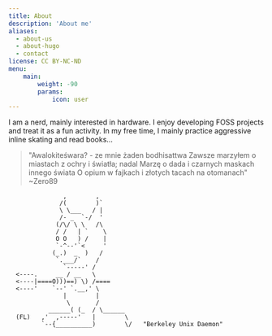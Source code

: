 ```yaml
---
title: About
description: 'About me'
aliases:
  - about-us
  - about-hugo
  - contact
license: CC BY-NC-ND
menu:
    main: 
        weight: -90
        params:
            icon: user
---
```


I am a nerd, mainly interested in hardware. I enjoy developing FOSS projects and treat it as a fun activity. In my free time, I mainly practice aggressive inline skating and read books...

> "Awalokiteśwara? - ze mnie żaden bodhisattwa 
> Zawsze marzyłem o miastach z ochry i światła; nadal
> Marzę o dada i czarnych maskach innego świata
> O opium w fajkach i złotych tacach na otomanach" ~Zero89

```
               ,        ,
              /(        )`
              \ \___   / |
              /- _  `-/  '
             (/\/ \ \   /\
             / /   | `    \
             O O   ) /    |
             `-^--'`<     '
            (_.)  _  )   /
             `.___/`    /
               `-----' /
  <----.     __ / __   \
  <----|====O)))==) \) /====
  <----'    `--' `.__,' \
               |        |
                \       /
           ______( (_  / \______
  (FL)   ,'  ,-----'   |        \
         `--{__________)        \/   "Berkeley Unix Daemon"
```
